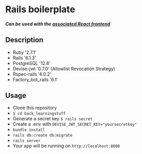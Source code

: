 # Rails boilerplate

##### Can be used with the [associated React frontend](https://github.com/cha-fa/react_boilerplate)

## Description
* Ruby '2.7.1'  
* Rails '6.1.3'  
* PostgreSQL '12.6'  
* Devise-jwt '0.7.0' (Allowlist Revocation Strategy)  
* Rspec-rails '4.0.2'  
* Factory_bot_rails '6.1'  


## Usage

- Clone this repository
- `$ cd back_learningstuff` 
- Generate a secret key `$ rails secret`
- Create a .env with `DEVISE_JWT_SECRET_KEY="yoursecretkey"`    
- `bundle install`  
- `rails db:create db:migrate`  
- `rails server`  
- Your app will be running on `http://localhost:8080`  

